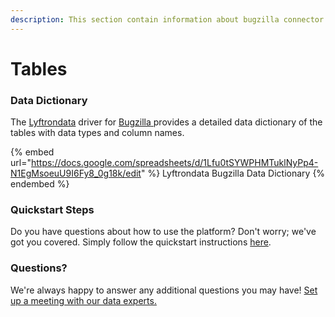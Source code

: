 ```yaml
---
description: This section contain information about bugzilla connector tables information
---
```


# Tables

### Data Dictionary

The [Lyftrondata](https://www.lyftrondata.com/) driver for [Bugzilla](https://www.lyftrondata.com/integration/business-analytics/bugzilla//)[ ](https://www.lyftrondata.com/integration/bugzilla/)provides a detailed data dictionary of the tables with data types and column names.

{% embed url="https://docs.google.com/spreadsheets/d/1Lfu0tSYWPHMTuklNyPp4-N1EgMsoeuU9I6Fy8_0g18k/edit" %}
Lyftrondata Bugzilla Data Dictionary
{% endembed %}

### Quickstart Steps

Do you have questions about how to use the platform? Don't worry; we've got you covered. Simply follow the quickstart instructions [here](../README.md).

### Questions? <a href="#questions" id="questions"></a>

We're always happy to answer any additional questions you may have! [Set up a meeting with our data experts.](https://www.lyftrondata.com/book-a-meeting/)

